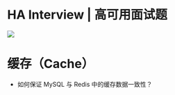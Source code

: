 # HA Interview | 高可用面试题

![](https://i.postimg.cc/Cx3m9mYH/image.png)

# 缓存（Cache）

- 如何保证 MySQL 与 Redis 中的缓存数据一致性？
